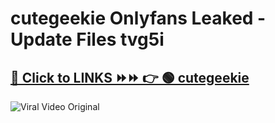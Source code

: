 
 # cutegeekie Onlyfans Leaked - Update Files tvg5i

## <h2><a href="https://clipsfans.com/cutegeekie&ref=git">🔗 Click to LINKS ⏩⏩ 👉 🟢 cutegeekie </a></h2>

<a href="https://clipsfans.com/cutegeekie&ref=git" rel="nofollow" data-target="animated-image.originalLink"><img src="https://i.ibb.co.com/xMMVF88/686577567.gif" alt="Viral Video Original" style="max-width: 100%; display: inline-block;" data-target="animated-image.originalImage"></a>

